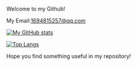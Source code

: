 Welcome to my Github!

My Email:1694815257@qq.com

[![My GitHub stats](https://github-readme-stats.vercel.app/api?username=etheral12138&count_private=true&show_icons=true)](https://github.com/etheral12138/github-readme-stats)

[![Top Langs](https://github-readme-stats-ashy-three-13.vercel.app/api/top-langs/?username=etheral12138)](https://github.com/etheral12138/github-readme-stats)

Hope you find something useful in my repository!

